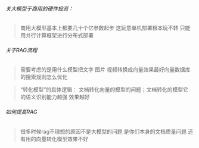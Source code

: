 
###### 关大模型于商用的硬件投资：
> 商用大模型基本上都要几十个亿参数起步  这玩意单机部署根本玩不转  只能用并行计算框架进行分布式部署

###### 关于RAG流程
> 需要考虑的是用什么模型把文字  图片  视频转换成向量效果最好向量数据库的搜索规则怎么优化

> “转化模型”的具体逻辑：
文档转化向量的模型的问题；文档转化的模型它的语义识别能力越强 效果越好

###### 如何提高RAG
> 很多时候rag不理想的原因不是大模型的问题  是你们本身的文档质量问题 还有用的向量转化模型效果不好 
